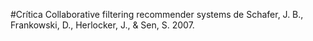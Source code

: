 #Crítica 
Collaborative filtering recommender systems de Schafer, J. B., Frankowski, D., Herlocker, J., & Sen, S. 2007.



